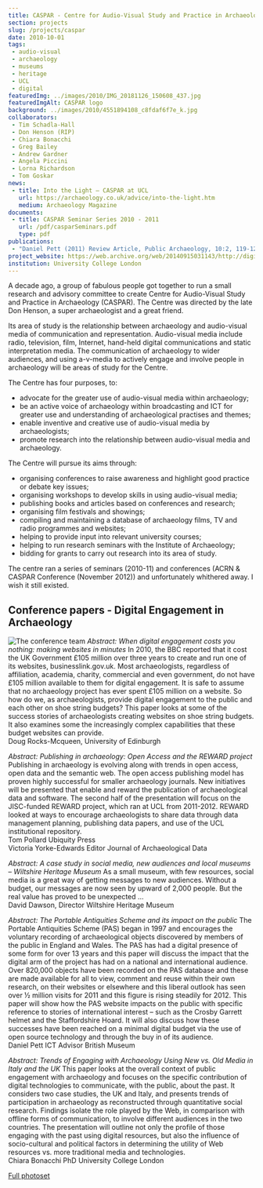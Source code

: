 ```yaml
---
title: CASPAR - Centre for Audio-Visual Study and Practice in Archaeology
section: projects
slug: /projects/caspar
date: 2010-10-01
tags:
 - audio-visual
 - archaeology
 - museums
 - heritage
 - UCL
 - digital
featuredImg: ../images/2010/IMG_20181126_150608_437.jpg
featuredImgAlt: CASPAR logo
background: ../images/2010/4551894108_c8fdaf6f7e_k.jpg
collaborators:
 - Tim Schadla-Hall
 - Don Henson (RIP)
 - Chiara Bonacchi
 - Greg Bailey 
 - Andrew Gardner 
 - Angela Piccini
 - Lorna Richardson
 - Tom Goskar
news:
 - title: Into the Light – CASPAR at UCL
   url: https://archaeology.co.uk/advice/into-the-light.htm
   medium: Archaeology Magazine
documents:
 - title: CASPAR Seminar Series 2010 - 2011
   url: /pdf/casparSeminars.pdf
   type: pdf
publications:
 - "Daniel Pett (2011) Review Article, Public Archaeology, 10:2, 119-127, DOI: 10.1179/175355311X13086617126648"
project_website: https://web.archive.org/web/20140915031143/http://digitalengagementinarchaeology.wordpress.com/
institution: University College London
---
```

A decade ago, a group of fabulous people got together to run a small research and advisory committee to create 
Centre for Audio-Visual Study and Practice in Archaeology (CASPAR). The Centre was directed by the 
late Don Henson, a super archaeologist and a great friend. 

Its area of study is the relationship between archaeology and audio-visual media of communication and representation. Audio-visual media include radio, television, film, Internet, hand-held digital communications and static interpretation media. The communication of archaeology to wider audiences, and using a-v-media to actively engage and involve people in archaeology will be areas of study for the Centre.

The Centre has four purposes, to:

* advocate for the greater use of audio-visual media within archaeology;
* be an active voice of archaeology within broadcasting and ICT for greater use and understanding of archaeological practises and themes;
* enable inventive and creative use of audio-visual media by archaeologists;
* promote research into the relationship between audio-visual media and archaeology.

The Centre will pursue its aims through:

* organising conferences to raise awareness and highlight good practice or debate key issues;
* organising workshops to develop skills in using audio-visual media;
* publishing books and articles based on conferences and research;
* organising film festivals and showings;
* compiling and maintaining a database of archaeology films, TV and radio programmes and websites;
* helping to provide input into relevant university courses;
* helping to run research seminars with the Institute of Archaeology;
* bidding for grants to carry out research into its area of study.

The centre ran a series of seminars (2010-11) and conferences (ACRN & CASPAR Conference (November 2012)) and unfortunately whithered away. I wish it still existed.

## Conference papers - Digital Engagement in Archaeology

![The conference team](https://live.staticflickr.com/8488/8178208208_70d5725099_b.jpg)
_Abstract: When digital engagement costs you nothing: making websites in minutes_
In 2010, the BBC reported that it cost the UK Government £105 million over three years to create and run one of its websites, 
businesslink.gov.uk. Most archaeologists, regardless of affiliation, academia, charity, commercial and even government, 
do not have £105 million available to them for digital engagement. It is safe to assume that no archaeology project has 
ever spent £105 million on a website. So how do we, as archaeologists, provide digital engagement to the public and each 
other on shoe string budgets? This paper looks at some of the success stories of archaeologists creating websites on shoe 
string budgets. It also examines some the increasingly complex capabilities that these budget websites can provide.  
Doug Rocks-Mcqueen, University of Edinburgh

_Abstract: Publishing in archaeology: Open Access and the REWARD project_
Publishing in archaeology is evolving along with trends in open access, open data and the semantic web. The open access 
publishing model has proven highly successful for smaller archaeology journals. New initiatives will be presented that 
enable and reward the publication of archaeological data and software. The second half of the presentation will focus 
on the JISC-funded REWARD project, which ran at UCL from 2011-2012. REWARD looked at ways to encourage archaeologists to 
share data through data management planning, publishing data papers, and use of the UCL institutional repository.  
Tom Pollard Ubiquity Press  
Victoria Yorke-Edwards Editor Journal of Archaeological Data

_Abstract: A case study in social media, new audiences and local museums – Wiltshire Heritage Museum_
As a small museum, with few resources, social media is a great way of getting messages to new audiences. Without a budget, 
our messages are now seen by upward of 2,000 people. But the real value has proved to be unexpected …  
David Dawson, Director Wiltshire Heritage Museum

_Abstract: The Portable Antiquities Scheme and its impact on the public_
The Portable Antiquities Scheme (PAS) began in 1997 and encourages the voluntary recording of archaeological objects 
discovered by members of the public in England and Wales. The PAS has had a digital presence of some form for over 13 years 
and this paper will discuss the impact that the digital arm of the project has had on a national and international 
audience. Over 820,000 objects have been recorded on the PAS database and these are made available for all to view, 
comment and reuse within their own research, on their websites or elsewhere and this liberal outlook has seen over ½ 
million visits for 2011 and this figure is rising steadily for 2012. This paper will show how the PAS website impacts on 
the public with specific reference to stories of international interest – such as the Crosby Garrett helmet and the 
Staffordshire Hoard. It will also discuss how these successes have been reached on a minimal digital budget via the use of 
open source technology and through the buy in of its audience.  
Daniel Pett ICT Advisor British Museum

_Abstract: Trends of Engaging with Archaeology Using New vs. Old Media in Italy and the UK_
This paper looks at the overall context of public engagement with archaeology and focuses on the specific contribution of 
digital technologies to communicate, with the public, about the past. It considers two case studies, the UK and Italy, 
and presents trends of participation in archaeology as reconstructed through quantitative social research. Findings isolate 
the role played by the Web, in comparison with offline forms of communication, to involve different audiences in the two 
countries. The presentation will outline not only the profile of those engaging with the past using digital resources, 
but also the influence of socio-cultural and political factors in determining the utility of Web resources vs. more traditional 
media and technologies.  
Chiara Bonacchi PhD University College London

[Full photoset](https://www.flickr.com/photos/finds/albums/72157631988296616)